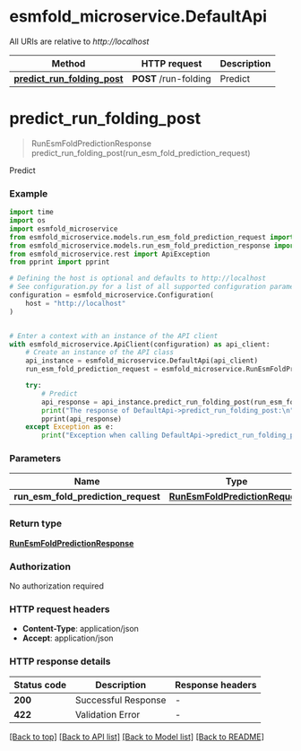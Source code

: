 # esmfold_microservice.DefaultApi

All URIs are relative to *http://localhost*

Method | HTTP request | Description
------------- | ------------- | -------------
[**predict_run_folding_post**](DefaultApi.md#predict_run_folding_post) | **POST** /run-folding | Predict


# **predict_run_folding_post**
> RunEsmFoldPredictionResponse predict_run_folding_post(run_esm_fold_prediction_request)

Predict

### Example


```python
import time
import os
import esmfold_microservice
from esmfold_microservice.models.run_esm_fold_prediction_request import RunEsmFoldPredictionRequest
from esmfold_microservice.models.run_esm_fold_prediction_response import RunEsmFoldPredictionResponse
from esmfold_microservice.rest import ApiException
from pprint import pprint

# Defining the host is optional and defaults to http://localhost
# See configuration.py for a list of all supported configuration parameters.
configuration = esmfold_microservice.Configuration(
    host = "http://localhost"
)


# Enter a context with an instance of the API client
with esmfold_microservice.ApiClient(configuration) as api_client:
    # Create an instance of the API class
    api_instance = esmfold_microservice.DefaultApi(api_client)
    run_esm_fold_prediction_request = esmfold_microservice.RunEsmFoldPredictionRequest() # RunEsmFoldPredictionRequest | 

    try:
        # Predict
        api_response = api_instance.predict_run_folding_post(run_esm_fold_prediction_request)
        print("The response of DefaultApi->predict_run_folding_post:\n")
        pprint(api_response)
    except Exception as e:
        print("Exception when calling DefaultApi->predict_run_folding_post: %s\n" % e)
```



### Parameters


Name | Type | Description  | Notes
------------- | ------------- | ------------- | -------------
 **run_esm_fold_prediction_request** | [**RunEsmFoldPredictionRequest**](RunEsmFoldPredictionRequest.md)|  | 

### Return type

[**RunEsmFoldPredictionResponse**](RunEsmFoldPredictionResponse.md)

### Authorization

No authorization required

### HTTP request headers

 - **Content-Type**: application/json
 - **Accept**: application/json

### HTTP response details

| Status code | Description | Response headers |
|-------------|-------------|------------------|
**200** | Successful Response |  -  |
**422** | Validation Error |  -  |

[[Back to top]](#) [[Back to API list]](../README.md#documentation-for-api-endpoints) [[Back to Model list]](../README.md#documentation-for-models) [[Back to README]](../README.md)

